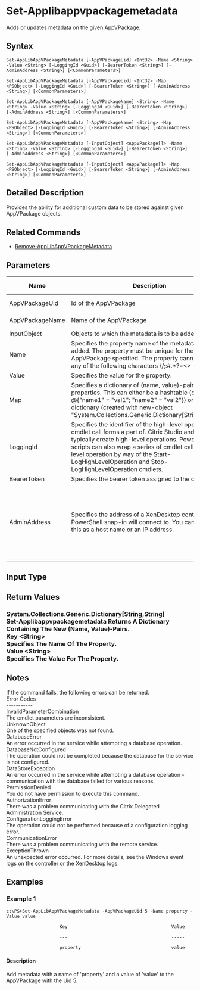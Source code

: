 ﻿
# Set-Applibappvpackagemetadata
Adds or updates metadata on the given AppVPackage.
## Syntax
```
Set-AppLibAppVPackageMetadata [-AppVPackageUid] <Int32> -Name <String> -Value <String> [-LoggingId <Guid>] [-BearerToken <String>] [-AdminAddress <String>] [<CommonParameters>]

Set-AppLibAppVPackageMetadata [-AppVPackageUid] <Int32> -Map <PSObject> [-LoggingId <Guid>] [-BearerToken <String>] [-AdminAddress <String>] [<CommonParameters>]

Set-AppLibAppVPackageMetadata [-AppVPackageName] <String> -Name <String> -Value <String> [-LoggingId <Guid>] [-BearerToken <String>] [-AdminAddress <String>] [<CommonParameters>]

Set-AppLibAppVPackageMetadata [-AppVPackageName] <String> -Map <PSObject> [-LoggingId <Guid>] [-BearerToken <String>] [-AdminAddress <String>] [<CommonParameters>]

Set-AppLibAppVPackageMetadata [-InputObject] <AppVPackage[]> -Name <String> -Value <String> [-LoggingId <Guid>] [-BearerToken <String>] [-AdminAddress <String>] [<CommonParameters>]

Set-AppLibAppVPackageMetadata [-InputObject] <AppVPackage[]> -Map <PSObject> [-LoggingId <Guid>] [-BearerToken <String>] [-AdminAddress <String>] [<CommonParameters>]
```
## Detailed Description
Provides the ability for additional custom data to be stored against given AppVPackage objects.


## Related Commands

* [Remove-AppLibAppVPackageMetadata](./Remove-AppLibAppVPackageMetadata/)
## Parameters
| Name   | Description | Required? | Pipeline Input | Default Value |
| --- | --- | --- | --- | --- |
| AppVPackageUid | Id of the AppVPackage | true | true (ByValue, ByPropertyName) |  |
| AppVPackageName | Name of the AppVPackage | true | true (ByValue, ByPropertyName) |  |
| InputObject | Objects to which the metadata is to be added. | true | true (ByValue) |  |
| Name | Specifies the property name of the metadata to be added. The property must be unique for the AppVPackage specified. The property cannot contain any of the following characters \\/;:#.\*?=&lt;&gt;|\[\]()"' | true | false |  |
| Value | Specifies the value for the property. | true | false |  |
| Map | Specifies a dictionary of (name, value)-pairs for the properties. This can either be a hashtable (created with @{"name1" = "val1"; "name2" = "val2"}) or a string dictionary (created with new-object "System.Collections.Generic.Dictionary\[String,String\]"). | true | true (ByValue) |  |
| LoggingId | Specifies the identifier of the high-level operation this cmdlet call forms a part of. Citrix Studio and Director typically create high-level operations. PowerShell scripts can also wrap a series of cmdlet calls in a high-level operation by way of the Start-LogHighLevelOperation and Stop-LogHighLevelOperation cmdlets. | false | false |  |
| BearerToken | Specifies the bearer token assigned to the calling user | false | false |  |
| AdminAddress | Specifies the address of a XenDesktop controller the PowerShell snap-in will connect to. You can provide this as a host name or an IP address. | false | false | Localhost. Once a value is provided by any cmdlet, this value becomes the default. |

## Input Type

### 

## Return Values

### System.Collections.Generic.Dictionary\[String,String\]<br>                    Set-Applibappvpackagemetadata Returns A Dictionary Containing The New (Name, Value)-Pairs.<br>                    Key &lt;String&gt;<br>                    Specifies The Name Of The Property.<br>                    Value &lt;String&gt;<br>        Specifies The Value For The Property.

## Notes
If the command fails, the following errors can be returned.<br>    Error Codes<br>    -----------<br>    InvalidParameterCombination<br>        The cmdlet parameters are inconsistent.<br>    UnknownObject<br>        One of the specified objects was not found.<br>    DatabaseError<br>        An error occurred in the service while attempting a database operation.<br>    DatabaseNotConfigured<br>        The operation could not be completed because the database for the service is not configured.<br>    DataStoreException<br>        An error occurred in the service while attempting a database operation - communication with the database failed for various reasons.<br>    PermissionDenied<br>        You do not have permission to execute this command.<br>    AuthorizationError<br>        There was a problem communicating with the Citrix Delegated Administration Service.<br>    ConfigurationLoggingError<br>        The operation could not be performed because of a configuration logging error.<br>    CommunicationError<br>        There was a problem communicating with the remote service.<br>    ExceptionThrown<br>        An unexpected error occurred.  For more details, see the Windows event logs on the controller or the XenDesktop logs.
## Examples

### Example 1
```
c:\PS>Set-AppLibAppVPackageMetadata -AppVPackageUid 5 -Name property -Value value

                    Key                                       Value

                    ---                                       -----

                    property                                  value
```
#### Description
Add metadata with a name of 'property' and a value of 'value' to the AppVPackage with the Uid 5.
